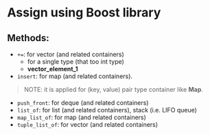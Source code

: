 # Assign using Boost library
## Methods:
* `+=`: for vector (and related containers)
	- for a single type (that too int type)
	- __vector_element_1__
* `insert`: for map (and related containers). 

> NOTE: it is applied for (key, value) pair type container like __Map__.

* `push_front`: for deque (and related containers)
* `list_of`: for list (and related containers), stack (i.e. LIFO queue)
* `map_list_of`: for map (and related containers)
* `tuple_list_of`: for vector (and related containers)
